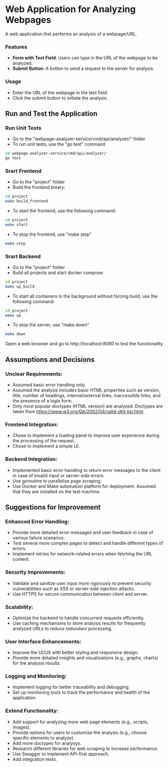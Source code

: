 # Web Application for Analyzing Webpages

A web application that performs an analysis of a webpage/URL.

### Features

- **Form with Text Field**: Users can type in the URL of the webpage to be analyzed.
- **Submit Button**: A button to send a request to the server for analysis.

### Usage

- Enter the URL of the webpage in the text field.
- Click the submit button to initiate the analysis.

## Run and Test the Application

### Run Unit Tests

- Go to the "webpage-analyzer-service/cmd/api/analyzer/" folder
- To run unit tests, use the "go test" command
```sh
cd webpage-analyzer-service/cmd/api/analyzer/
go test
```

### Srart Frontend

- Go to the "project" folder
- Build the frontend binary:
```sh
cd project
make build_frontend 
```
- To start the frontend, use the following command:
```sh
cd project
make start 
```
- To stop the frontend, use "make stop"
```sh
make stop 
```

### Srart Backend

- Go to the "project" folder
- Build all projects and start docker compose:
```sh
cd project
make up_build 
```
- To start all containers in the background without forcing build, use the following command:
```sh
cd project
make up 
```
- To stop the server, use "make down"
```sh
make down 
```

Open a web browser and go to http://localhost:8080 to test the functionality
  

## Assumptions and Decisions

### Unclear Requirements:
- Assumed basic error handling only.
- Assumed the analysis includes basic HTML properties such as version, title, number of headings, internal/external links, inaccessible links, and the presence of a login form.
- Only most popular doctypes (HTML version) are analyzed. Doctypes are taken from https://www.w3.org/QA/2002/04/valid-dtd-list.html.

### Frontend Integration:
- Chose to implement a loading panel to improve user experience during the processing of the request.
- Chose to implement a simple UI.

### Backend Integration:
- Implemented basic error handling to return error messages to the client in case of invalid input or server-side errors.
- Use goroutine to parallelise page scraping.
- Use Docker and Make automation platform for deployment. Assumed that they are installed on the test machine.

## Suggestions for Improvement

### Enhanced Error Handling:
- Provide more detailed error messages and user feedback in case of various failure scenarios.
- Test several more complex pages to detect and handle different types of errors.
- Implement retries for network-related errors when fetching the URL content.

### Security Improvements:
- Validate and sanitize user input more rigorously to prevent security vulnerabilities such as XSS or server-side injection attacks.
- Use HTTPS for secure communication between client and server.

### Scalability:
- Optimize the backend to handle concurrent requests efficiently.
- Use caching mechanisms to store analysis results for frequently analyzed URLs to reduce redundant processing.

### User Interface Enhancements:
- Improve the UI/UX with better styling and responsive design.
- Provide more detailed insights and visualizations (e.g., graphs, charts) for the analysis results.

### Logging and Monitoring:
- Implement logging for better traceability and debugging.
- Set up monitoring tools to track the performance and health of the application.

### Extend Functionality:
- Add support for analyzing more web page elements (e.g., scripts, images).
- Provide options for users to customize the analysis (e.g., choose specific elements to analyze).
- Add more doctypes for analysys.
- Research different libraries for web scraping to increase performance.
- Use Swagger to implement API-first approach.
- Add integration tests.
